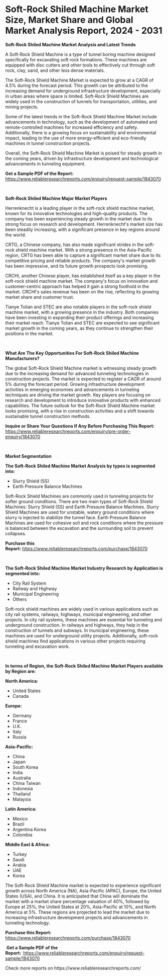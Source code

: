 <p><h1>Soft-Rock Shiled Machine Market Size, Market Share and Global Market Analysis Report, 2024 - 2031</h1></p><p><strong>Soft-Rock Shiled Machine Market Analysis and Latest Trends</strong></p>
<p><p>A Soft-Rock Shield Machine is a type of tunnel boring machine designed specifically for excavating soft rock formations. These machines are equipped with disc cutters and other tools to effectively cut through soft rock, clay, sand, and other less dense materials.</p><p>The Soft-Rock Shield Machine Market is expected to grow at a CAGR of 4.5% during the forecast period. This growth can be attributed to the increasing demand for underground infrastructure development, especially in urban areas where space is limited. Soft-Rock Shield Machines are widely used in the construction of tunnels for transportation, utilities, and mining projects.</p><p>Some of the latest trends in the Soft-Rock Shield Machine Market include advancements in technology, such as the development of automated and remote-controlled machines for increased efficiency and safety. Additionally, there is a growing focus on sustainability and environmental impact, leading to the use of more energy-efficient and eco-friendly machines in tunnel construction projects.</p><p>Overall, the Soft-Rock Shield Machine Market is poised for steady growth in the coming years, driven by infrastructure development and technological advancements in tunneling equipment.</p></p>
<p><strong>Get a Sample PDF of the Report:&nbsp;</strong> <a href="https://www.reliableresearchreports.com/enquiry/request-sample/1843070">https://www.reliableresearchreports.com/enquiry/request-sample/1843070</a></p>
<p>&nbsp;</p>
<p><strong>Soft-Rock Shiled Machine Major Market Players</strong></p>
<p><p>Herrenknecht is a leading player in the soft-rock shield machine market, known for its innovative technologies and high-quality products. The company has been experiencing steady growth in the market due to its strong focus on research and development. Herrenknecht's market size has been steadily increasing, with a significant presence in key regions around the world.</p><p>CRTG, a Chinese company, has also made significant strides in the soft-rock shield machine market. With a strong presence in the Asia-Pacific region, CRTG has been able to capture a significant market share due to its competitive pricing and reliable products. The company's market growth has been impressive, and its future growth prospects look promising.</p><p>CRCHI, another Chinese player, has established itself as a key player in the soft-rock shield machine market. The company's focus on innovation and customer-centric approach has helped it gain a strong foothold in the market. CRCHI's sales revenue has been on the rise, reflecting its growing market share and customer trust.</p><p>Tianye Tolian and STEC are also notable players in the soft-rock shield machine market, with a growing presence in the industry. Both companies have been investing in expanding their product offerings and increasing their market reach. Tianye Tolian and STEC are expected to see significant market growth in the coming years, as they continue to strengthen their positions in the market.</p></p>
<p>&nbsp;</p>
<p><strong>What Are The Key Opportunities For Soft-Rock Shiled Machine Manufacturers?</strong></p>
<p><p>The global Soft-Rock Shield Machine market is witnessing steady growth due to the increasing demand for advanced tunneling technologies in construction projects. The market is expected to register a CAGR of around 5% during the forecast period. Growing infrastructure development activities in emerging economies and advancements in tunneling techniques are driving the market growth. Key players are focusing on research and development to introduce innovative products with enhanced capabilities. The future outlook for the Soft-Rock Shield Machine market looks promising, with a rise in construction activities and a shift towards sustainable tunnel construction methods.</p></p>
<p><strong>Inquire or Share Your Questions If Any Before Purchasing This Report:</strong> <a href="https://www.reliableresearchreports.com/enquiry/pre-order-enquiry/1843070">https://www.reliableresearchreports.com/enquiry/pre-order-enquiry/1843070</a></p>
<p>&nbsp;</p>
<p><strong>Market Segmentation</strong></p>
<p><strong>The Soft-Rock Shiled Machine Market Analysis by types is segmented into:</strong></p>
<p><ul><li>Slurry Shield (SS)</li><li>Earth Pressure Balance Machines</li></ul></p>
<p><p>Soft-Rock Shield Machines are commonly used in tunneling projects for softer ground conditions. There are two main types of Soft-Rock Shield Machines: Slurry Shield (SS) and Earth Pressure Balance Machines. Slurry Shield Machines are used for unstable, watery ground conditions where slurry is injected to stabilize the tunnel face. Earth Pressure Balance Machines are used for cohesive soil and rock conditions where the pressure is balanced between the excavation and the surrounding soil to prevent collapses.</p></p>
<p><strong>Purchase this Report:&nbsp;</strong><a href="https://www.reliableresearchreports.com/purchase/1843070">https://www.reliableresearchreports.com/purchase/1843070</a></p>
<p>&nbsp;</p>
<p><strong>The Soft-Rock Shiled Machine Market Industry Research by Application is segmented into:</strong></p>
<p><ul><li>City Rail System</li><li>Railway and Highway</li><li>Municipal Engineering</li><li>Others</li></ul></p>
<p><p>Soft-rock shield machines are widely used in various applications such as city rail systems, railways, highways, municipal engineering, and other projects. In city rail systems, these machines are essential for tunneling and underground construction. In railways and highways, they help in the construction of tunnels and subways. In municipal engineering, these machines are used for underground utility projects. Additionally, soft-rock shield machines find applications in various other projects requiring tunneling and excavation work.</p></p>
<p>&nbsp;</p>
<p><strong>In terms of Region, the Soft-Rock Shiled Machine Market Players available by Region are:</strong></p>
<p>
    <p> <strong> North America: </strong>
        <ul>
            <li>United States</li>
            <li>Canada</li>
        </ul>
        </p> 
    <p> <strong> Europe: </strong>
        <ul>
            <li>Germany</li>
            <li>France</li>
            <li>U.K.</li>
            <li>Italy</li>
            <li>Russia</li>
        </ul>
        </p> 
    <p> <strong> Asia-Pacific: </strong>
        <ul>
            <li>China</li>
            <li>Japan</li>
            <li>South Korea</li>
            <li>India</li>
            <li>Australia</li>
            <li>China Taiwan</li>
            <li>Indonesia</li>
            <li>Thailand</li>
            <li>Malaysia</li>
        </ul>
        </p> 
    <p> <strong> Latin America: </strong>
        <ul>
            <li>Mexico</li>
            <li>Brazil</li>
            <li>Argentina Korea</li>
            <li>Colombia</li>
        </ul>
        </p> 
    <p> <strong> Middle East & Africa: </strong>
        <ul>
            <li>Turkey</li>
            <li>Saudi</li>
            <li>Arabia</li>
            <li>UAE</li>
            <li>Korea</li>
        </ul>
    </p>
    </p>
<p><p>The Soft-Rock Shield Machine market is expected to experience significant growth across North America (NA), Asia-Pacific (APAC), Europe, the United States (USA), and China. It is anticipated that China will dominate the market with a market share percentage valuation of 40%, followed by Europe at 25%, the United States at 20%, Asia-Pacific at 10%, and North America at 5%. These regions are projected to lead the market due to increasing infrastructure development projects and advancements in tunneling technology.</p></p>
<p><strong>Purchase this Report: </strong><a href="https://www.reliableresearchreports.com/purchase/1843070">https://www.reliableresearchreports.com/purchase/1843070</a></p>
<p>&nbsp;<strong>Get a Sample PDF of the Report:&nbsp;&nbsp;</strong><a href="https://www.reliableresearchreports.com/enquiry/request-sample/1843070">https://www.reliableresearchreports.com/enquiry/request-sample/1843070</a></p>
<p><strong></strong></p>
<p>Check more reports on https://www.reliableresearchreports.com/</p>